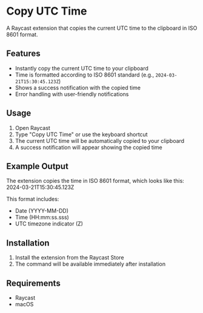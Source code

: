 # Copy UTC Time

A Raycast extension that copies the current UTC time to the clipboard in ISO 8601 format.

## Features

- Instantly copy the current UTC time to your clipboard
- Time is formatted according to ISO 8601 standard (e.g., `2024-03-21T15:30:45.123Z`)
- Shows a success notification with the copied time
- Error handling with user-friendly notifications

## Usage

1. Open Raycast
2. Type "Copy UTC Time" or use the keyboard shortcut
3. The current UTC time will be automatically copied to your clipboard
4. A success notification will appear showing the copied time

## Example Output

The extension copies the time in ISO 8601 format, which looks like this: 2024-03-21T15:30:45.123Z

This format includes:

- Date (YYYY-MM-DD)
- Time (HH:mm:ss.sss)
- UTC timezone indicator (Z)

## Installation

1. Install the extension from the Raycast Store
2. The command will be available immediately after installation

## Requirements

- Raycast
- macOS
